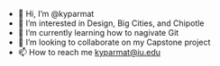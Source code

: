 - 👋 Hi, I’m @kyparmat
- 👀 I’m interested in Design, Big Cities, and Chipotle
- 🌱 I’m currently learning how to nagivate Git
- 💞️ I’m looking to collaborate on my Capstone project
- 📫 How to reach me kyparmat@iu.edu

<!---
kyparmat/kyparmat is a ✨ special ✨ repository because its `README.md` (this file) appears on your GitHub profile.
You can click the Preview link to take a look at your changes.
--->
